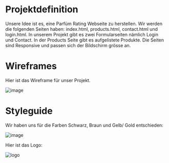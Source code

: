 # Projektdefinition

Unsere Idee ist es, eine Parfüm Rating Webseite zu herstellen. Wir werden die folgenden Seiten haben: index.html, products.html, contact.html und login.html. In unserem Projekt gibt es zwei Formularseiten nämlich Login und Contact. In der Products Seite gibt es aufgelistete Produkte. Die Seiten sind Responsive und passen sich der Bildschirm grösse an.

# Wireframes

Hier ist das Wireframe für unser Projekt.

![image](https://github.com/Karolskipolski/Gruppe09/assets/142780585/05b18931-5adb-4183-90ca-83a569def560)

# Styleguide

Wir haben uns für die Farben Schwarz, Braun und Gelb/ Gold entschieden:

![image](https://github.com/Karolskipolski/Gruppe09/assets/142780585/83db1e45-7f6c-4882-b6fe-428827300b5f)

Hier ist das Logo:

![logo](https://github.com/Karolskipolski/Gruppe09/assets/142780585/d90734f1-b075-4a3c-b64f-fc4a5cc42225)


